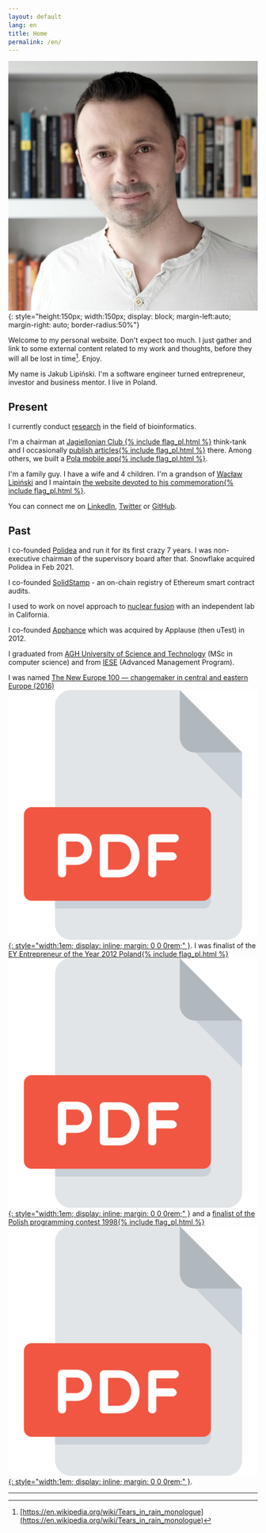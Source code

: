 ```yaml
---
layout: default
lang: en
title: Home
permalink: /en/
---
```

![Jakub Lipiński](/assets/images/Jakub_Lipinski_profile_square_1024.jpg){: style="height:150px; width:150px; display: block; margin-left:auto; margin-right: auto; border-radius:50%"}

Welcome to my personal website. Don't expect too much. I just gather and link to some external content related to my work and thoughts, before they will all be lost in time[^fn1]. Enjoy.

My name is Jakub Lipiński. I'm a software engineer turned entrepreneur, investor and business mentor. I live in Poland.

## Present

I currently conduct [research](research) in the field of bioinformatics.

I'm a chairman at [Jagiellonian Club {% include flag_pl.html %}](https://klubjagiellonski.pl) think-tank and I occasionally [publish articles{% include flag_pl.html %}](/pl/kj) there. Among others, we built a [Pola mobile app{% include flag_pl.html %}](https://www.pola-app.pl).

I'm a family guy. I have a wife and 4 children. I'm a grandson of [Wacław Lipiński](https://en.wikipedia.org/wiki/Wac%C5%82aw_Lipi%C5%84ski) and I maintain [the website devoted to his commemoration{% include flag_pl.html %}](https://www.waclawlipinski.pl).

You can connect me on [LinkedIn](https://www.linkedin.com/in/jakublipinski/), [Twitter](https://twitter.com/jakublipinski) or [GitHub](https://github.com/jakublipinski).

## Past
I co-founded [Polidea](polidea) and run it for its first crazy 7 years. I was non-executive chairman of the supervisory board after that. Snowflake acquired Polidea in Feb 2021.

I co-founded [SolidStamp](solidstamp) - an on-chain registry of Ethereum smart contract audits.

I used to work on novel approach to [nuclear fusion](ugc) with an independent lab in California.

I co-founded [Apphance](apphance) which was acquired by Applause (then uTest) in 2012.

I graduated from [AGH University of Science and Technology](https://www.agh.edu.pl/) (MSc in computer science) and from [IESE](https://www.iese.edu/) (Advanced Management Program).


I was named [The New Europe 100 — changemaker in central and eastern Europe (2016)](https://www.ft.com/content/ece06f66-90a7-11e6-a72e-b428cb934b78)[![Archived PDF](/assets/images/pdf.svg){: style="width:1em; display: inline; margin: 0 0 0rem;" }](/assets/pdf/New-Europe-100-changemakers.pdf). I was finalist of the [EY Entrepreneur of the Year 2012 Poland{% include flag_pl.html %}](https://przedsiebiorcaroku.pl/poprzednie-edycje/?edition=10)[![Archived PDF](/assets/images/pdf.svg){: style="width:1em; display: inline; margin: 0 0 0rem;" }](/assets/pdf/ey-przedsiebiorca-roku.pdf) and a [finalist of the Polish programming contest 1998{% include flag_pl.html %}](https://oi.edu.pl/l/53/)[![Archived PDF](/assets/images/pdf.svg){: style="width:1em; display: inline; margin: 0 0 0rem;" }](/assets/pdf/olimpiada-informatyczna-1998.pdf).

---

[^fn1]: [https://en.wikipedia.org/wiki/Tears_in_rain_monologue](https://en.wikipedia.org/wiki/Tears_in_rain_monologue)
